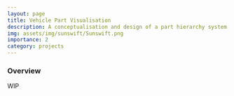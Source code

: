 ```yaml
---
layout: page
title: Vehicle Part Visualisation
description: A conceptualisation and design of a part hierarchy system tied to the Sunswift 7 solar car.
img: assets/img/sunswift/Sunswift.png
importance: 2
category: projects
---
```


### Overview

WIP